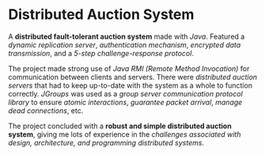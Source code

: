 # Distributed Auction System

A **distributed fault-tolerant auction system** made with *Java*. Featured a *dynamic replication server*,
*authentication mechanism*, *encrypted data transmission*, and a *5-step challenge-response protocol*.

The project made strong use of *Java RMI (Remote Method Invocation)* for communication between clients and servers.
There were *distributed auction servers* that had to keep up-to-date with the system as a whole to function correctly.
*JGroups* was used as a *group server communication protocol library* to ensure *atomic interactions*, *guarantee packet
arrival*, *manage dead connections*, etc.

The project concluded with a **robust and simple distributed auction system**, giving me lots of experience in the
*challenges associated with design, architecture, and programming distributed systems*.
